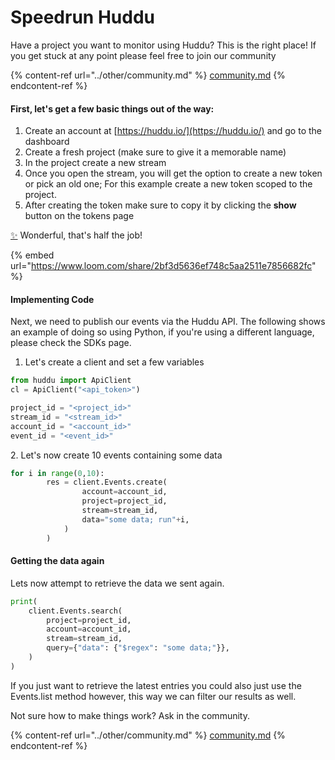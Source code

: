 # Speedrun Huddu

Have a project you want to monitor using Huddu? This is the right place! If you get stuck at any point please feel free to join our community&#x20;

{% content-ref url="../other/community.md" %}
[community.md](../other/community.md)
{% endcontent-ref %}

#### First, let's get a few basic things out of the way:

1. Create an account at [https://huddu.io/](https://huddu.io/) and go to the dashboard
2. Create a fresh project (make sure to give it a memorable name)
3. In the project create a new stream
4. Once you open the stream, you will get the option to create a new token or pick an old one; For this example create a new token scoped to the project.
5. After creating the token make sure to copy it by clicking the **show** button on the tokens page

[✨](https://emojipedia.org/sparkles/) Wonderful, that's half the job!

{% embed url="https://www.loom.com/share/2bf3d5636ef748c5aa2511e7856682fc" %}

#### Implementing Code

Next, we need to publish our events via the Huddu API. The following shows an example of doing so using Python, if you're using a different language, please check the SDKs page.

1. Let's create a client and set a few variables

```python
from huddu import ApiClient
cl = ApiClient("<api_token>")

project_id = "<project_id>"  
stream_id = "<stream_id>"  
account_id = "<account_id>"  
event_id = "<event_id>"  
```

2\. Let's now create 10 events containing some data

```python
for i in range(0,10):
        res = client.Events.create(
                account=account_id,
                project=project_id,
                stream=stream_id,
                data="some data; run"+i,
            )
        )
```

#### Getting the data again

Lets now attempt to retrieve the data we sent again.

```python
print(
    client.Events.search(
        project=project_id,
        account=account_id,
        stream=stream_id,
        query={"data": {"$regex": "some data;"}},
    )
)
```

If you just want to retrieve the latest entries you could also just use the Events.list method however, this way we can filter our results as well.



Not sure how to make things work? Ask in the community.

{% content-ref url="../other/community.md" %}
[community.md](../other/community.md)
{% endcontent-ref %}
